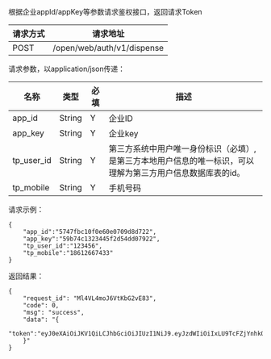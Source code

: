 根据企业appId/appKey等参数请求鉴权接口，返回请求Token

请求方式|请求地址
----|---
POST|/open/web/auth/v1/dispense

请求参数，以application/json传递：

名称|类型|必填|描述
----|---|---|---
app\_id|String|Y|企业ID
app\_key |String|Y|企业key
tp_user_id |String|Y|第三方系统中用户唯一身份标识（必填）, 是第三方本地用户信息的唯一标识，可以理解为第三方用户信息数据库表的id。
tp_mobile |String|Y|手机号码

请求示例：

```
{
	"app_id":"5747fbc10f0e60e0709d8d722",
	"app_key":"59b74c1323445f2d54dd07922",
	"tp_user_id":"123456",
	"tp_mobile":"18612667433"
}
```
返回结果：

```
{
    "request_id": "Ml4VL4moJ6VtKbG2vE83",
    "code": 0,
    "msg": "success",
    "data": "{
			"token":"eyJ0eXAiOiJKV1QiLCJhbGciOiJIUzI1NiJ9.eyJzdWIiOiIxLU9TcFZjYnhkOXc0SlFhK0FwaVRDbU5MbjVCRnNv"
    }"
}

```
